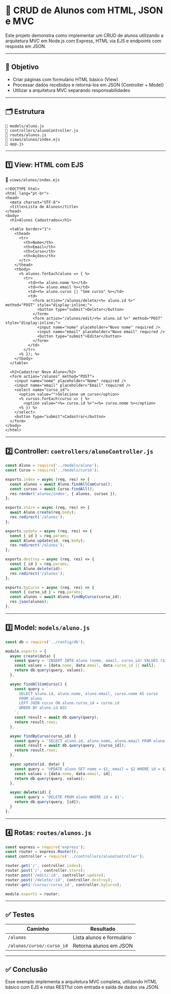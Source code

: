 
# 📘 CRUD de Alunos com HTML, JSON e MVC

Este projeto demonstra como implementar um CRUD de alunos utilizando a arquitetura MVC em Node.js com Express, HTML via EJS e endpoints com resposta em JSON.

---

## 🎯 Objetivo

- Criar páginas com formulário HTML básico (View)
- Processar dados recebidos e retorná-los em JSON (Controller + Model)
- Utilizar a arquitetura MVC separando responsabilidades

---

## 🗂️ Estrutura

```
📁 models/aluno.js
📁 controllers/alunoController.js
📁 routes/alunos.js
📁 views/alunos/index.ejs
📄 app.js
```

---

## 1️⃣ View: HTML com EJS

📄 `views/alunos/index.ejs`

```ejs
<!DOCTYPE html>
<html lang="pt-br">
<head>
  <meta charset="UTF-8">
  <title>Lista de Alunos</title>
</head>
<body>
  <h1>Alunos Cadastrados</h1>

  <table border="1">
    <thead>
      <tr>
        <th>Nome</th>
        <th>Email</th>
        <th>Curso</th>
        <th>Ações</th>
      </tr>
    </thead>
    <tbody>
      <% alunos.forEach(aluno => { %>
        <tr>
          <td><%= aluno.nome %></td>
          <td><%= aluno.email %></td>
          <td><%= aluno.curso || "Sem curso" %></td>
          <td>
            <form action="/alunos/delete/<%= aluno.id %>" method="POST" style="display:inline;">
              <button type="submit">Deletar</button>
            </form>
            <form action="/alunos/edit/<%= aluno.id %>" method="POST" style="display:inline;">
              <input name="nome" placeholder="Novo nome" required />
              <input name="email" placeholder="Novo email" required />
              <button type="submit">Editar</button>
            </form>
          </td>
        </tr>
      <% }); %>
    </tbody>
  </table>

  <h2>Cadastrar Novo Aluno</h2>
  <form action="/alunos" method="POST">
    <input name="nome" placeholder="Nome" required />
    <input name="email" placeholder="Email" required />
    <select name="curso_id">
      <option value="">Selecione um curso</option>
      <% cursos.forEach(curso => { %>
        <option value="<%= curso.id %>"><%= curso.nome %></option>
      <% }) %>
    </select>
    <button type="submit">Cadastrar</button>
  </form>
</body>
</html>
```

---

## 2️⃣ Controller: `controllers/alunoController.js`

```js
const Aluno = require('../models/aluno');
const Curso = require('../models/curso');

exports.index = async (req, res) => {
  const alunos = await Aluno.findAllComCurso();
  const cursos = await Curso.findAll();
  res.render('alunos/index', { alunos, cursos });
};

exports.store = async (req, res) => {
  await Aluno.create(req.body);
  res.redirect('/alunos');
};

exports.update = async (req, res) => {
  const { id } = req.params;
  await Aluno.update(id, req.body);
  res.redirect('/alunos');
};

exports.destroy = async (req, res) => {
  const { id } = req.params;
  await Aluno.delete(id);
  res.redirect('/alunos');
};

exports.byCurso = async (req, res) => {
  const { curso_id } = req.params;
  const alunos = await Aluno.findByCurso(curso_id);
  res.json(alunos);
};
```

---

## 3️⃣ Model: `models/aluno.js`

```js
const db = require('../config/db');

module.exports = {
  async create(data) {
    const query = 'INSERT INTO aluno (nome, email, curso_id) VALUES ($1, $2, $3)';
    const values = [data.nome, data.email, data.curso_id || null];
    return db.query(query, values);
  },

  async findAllComCurso() {
    const query = `
      SELECT aluno.id, aluno.nome, aluno.email, curso.nome AS curso
      FROM aluno
      LEFT JOIN curso ON aluno.curso_id = curso.id
      ORDER BY aluno.id ASC
    `;
    const result = await db.query(query);
    return result.rows;
  },

  async findByCurso(curso_id) {
    const query = 'SELECT aluno.id, aluno.nome, aluno.email FROM aluno WHERE curso_id = $1 ORDER BY nome ASC';
    const result = await db.query(query, [curso_id]);
    return result.rows;
  },

  async update(id, data) {
    const query = 'UPDATE aluno SET nome = $1, email = $2 WHERE id = $3';
    const values = [data.nome, data.email, id];
    return db.query(query, values);
  },

  async delete(id) {
    const query = 'DELETE FROM aluno WHERE id = $1';
    return db.query(query, [id]);
  }
};
```

---

## 4️⃣ Rotas: `routes/alunos.js`

```js
const express = require('express');
const router = express.Router();
const controller = require('../controllers/alunoController');

router.get('/', controller.index);
router.post('/', controller.store);
router.post('/edit/:id', controller.update);
router.post('/delete/:id', controller.destroy);
router.get('/curso/:curso_id', controller.byCurso);

module.exports = router;
```

---

## ✅ Testes

| Caminho                             | Resultado                            |
|-------------------------------------|---------------------------------------|
| `/alunos`                           | Lista alunos e formulário             |
| `/alunos/curso/:curso_id`           | Retorna alunos em JSON                |

---

## ✅ Conclusão

Esse exemplo implementa a arquitetura MVC completa, utilizando HTML básico com EJS e rotas RESTful com entrada e saída de dados via JSON.
